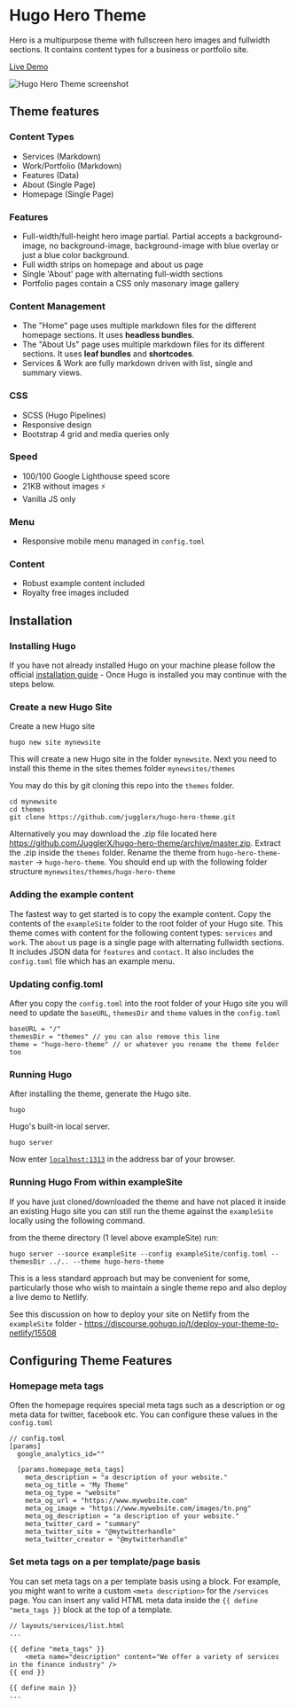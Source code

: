 # Hugo Hero Theme

Hero is a multipurpose theme with fullscreen hero images and fullwidth sections. It contains content types for a business or portfolio site.

[Live Demo](https://hugo-hero.netlify.com/)

![Hugo Hero Theme screenshot](https://github.com/JugglerX/hugo-hero-theme/blob/master/images/screenshot-full.jpg)

## Theme features

### Content Types

- Services (Markdown)
- Work/Portfolio (Markdown)
- Features (Data)
- About (Single Page)
- Homepage (Single Page)

### Features

- Full-width/full-height hero image partial. Partial accepts a background-image, no background-image, background-image with blue overlay or just a blue color background.
- Full width strips on homepage and about us page
- Single 'About' page with alternating full-width sections
- Portfolio pages contain a CSS only masonary image gallery

### Content Management

- The "Home" page uses multiple markdown files for the different homepage sections. It uses **headless bundles**.
- The "About Us" page uses multiple markdown files for its different sections. It uses **leaf bundles** and **shortcodes**.
- Services & Work are fully markdown driven with list, single and summary views.

### CSS

- SCSS (Hugo Pipelines)
- Responsive design
- Bootstrap 4 grid and media queries only

### Speed

- 100/100 Google Lighthouse speed score
- 21KB without images ⚡
- Vanilla JS only

### Menu

- Responsive mobile menu managed in `config.toml`

### Content

- Robust example content included
- Royalty free images included

## Installation

### Installing Hugo

If you have not already installed Hugo on your machine please follow the official [installation guide](https://gohugo.io/getting-started/installing/) - Once Hugo is installed you may continue with the steps below.

### Create a new Hugo Site

Create a new Hugo site

```
hugo new site mynewsite
```

This will create a new Hugo site in the folder `mynewsite`. Next you need to install this theme in the sites themes folder `mynewsites/themes`

You may do this by git cloning this repo into the `themes` folder.

```
cd mynewsite
cd themes
git clone https://github.com/jugglerx/hugo-hero-theme.git
```

Alternatively you may download the .zip file located here https://github.com/JugglerX/hugo-hero-theme/archive/master.zip. Extract the .zip inside the `themes` folder. Rename the theme from `hugo-hero-theme-master` -> `hugo-hero-theme`. You should end up with the following folder structure `mynewsites/themes/hugo-hero-theme`

### Adding the example content

The fastest way to get started is to copy the example content. Copy the contents of the `exampleSite` folder to the root folder of your Hugo site. This theme comes with content for the following content types: `services` and `work`. The `about` us page is a single page with alternating fullwidth sections. It includes JSON data for `features` and `contact`. It also includes the `config.toml` file which has an example menu.

### Updating config.toml

After you copy the `config.toml` into the root folder of your Hugo site you will need to update the `baseURL`, `themesDir` and `theme` values in the `config.toml`

```
baseURL = "/"
themesDir = "themes" // you can also remove this line
theme = "hugo-hero-theme" // or whatever you rename the theme folder too
```

### Running Hugo

After installing the theme, generate the Hugo site.

```
hugo
```

Hugo's built-in local server.

```
hugo server
```

Now enter [`localhost:1313`](http://localhost:1313) in the address bar of your browser.

### Running Hugo From within exampleSite

If you have just cloned/downloaded the theme and have not placed it inside an existing Hugo site you can still run the theme against the `exampleSite` locally using the following command.

from the theme directory (1 level above exampleSite) run:

```
hugo server --source exampleSite --config exampleSite/config.toml --themesDir ../.. --theme hugo-hero-theme
```

This is a less standard approach but may be convenient for some, particularly those who wish to maintain a single theme repo and also deploy a live demo to Netlify.

See this discussion on how to deploy your site on Netlify from the `exampleSite` folder - https://discourse.gohugo.io/t/deploy-your-theme-to-netlify/15508

## Configuring Theme Features

### Homepage meta tags

Often the homepage requires special meta tags such as a description or og meta data for twitter, facebook etc. You can configure these values in the `config.toml`

```
// config.toml
[params]
  google_analytics_id=""

  [params.homepage_meta_tags]
    meta_description = "a description of your website."
    meta_og_title = "My Theme"
    meta_og_type = "website"
    meta_og_url = "https://www.mywebsite.com"
    meta_og_image = "https://www.mywebsite.com/images/tn.png"
    meta_og_description = "a description of your website."
    meta_twitter_card = "summary"
    meta_twitter_site = "@mytwitterhandle"
    meta_twitter_creator = "@mytwitterhandle"
```

### Set meta tags on a per template/page basis

You can set meta tags on a per template basis using a block. For example, you might want to write a custom `<meta description>` for the `/services` page. You can insert any valid HTML meta data inside the `{{ define "meta_tags }}` block at the top of a template.

```
// layouts/services/list.html
...

{{ define "meta_tags" }}
    <meta name="description" content="We offer a variety of services in the finance industry" />
{{ end }}

{{ define main }}
...
```
